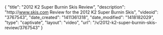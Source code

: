 {
    "title": "2012 K2 Super Burnin Skis Review",
    "description": "http:\/\/www.skis.com Review for the 2012 K2 Super Burnin Skis",
    "videoid": "3767543",
    "date_created": "1411361318",
    "date_modified": "1418182029",
    "type": "captivate",
    "layout": "video",
    "url": "\/v\/2012-k2-super-burnin-skis-review\/3767543"
}